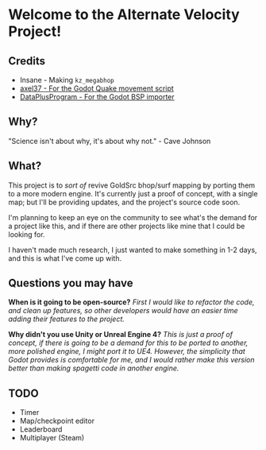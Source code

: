 # Welcome to the Alternate Velocity Project!

## Credits
- Insane - Making `kz_megabhop`
- [axel37 - For the Godot Quake movement script](https://github.com/axel37/godot-quake-movement") 
- [DataPlusProgram - For the Godot BSP importer](https://github.com/DataPlusProgram/GodotGoldSrcBSP)

## Why?

"Science isn't about why, it's about why not." - Cave Johnson

## What?

This project is to *sort of* revive GoldSrc bhop/surf mapping by porting them to a more modern engine. It's currently just a proof of concept, with a single map; but I'll be providing updates, and the project's source code soon.

I'm planning to keep an eye on the community to see what's the demand for a project like this, and if there are other projects like mine that I could be looking for.

I haven't made much research, I just wanted to make something in 1-2 days, and this is what I've come up with.

## Questions you may have

**When is it going to be open-source?**
*First I would like to refactor the code, and clean up features, so other developers would have an easier time adding their features to the project.*

**Why didn't you use Unity or Unreal Engine 4?**
*This is just a proof of concept, if there is going to be a demand for this to be ported to another, more polished engine, I might port it to UE4. However, the simplicity that Godot provides is comfortable for me, and I would rather make this version better than making spagetti code in another engine.*

## TODO
- Timer
- Map/checkpoint editor
- Leaderboard
- Multiplayer (Steam)
